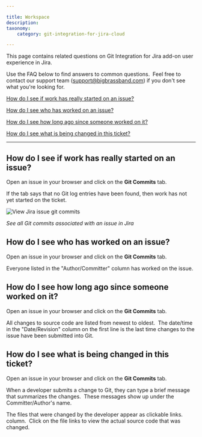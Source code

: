 ```yaml
---

title: Workspace
description:
taxonomy:
    category: git-integration-for-jira-cloud

---
```

This page contains related questions on Git Integration for Jira add-on user experience in Jira.

Use the FAQ below to find answers to common questions.  Feel free to contact our support team ([support@bigbrassband.com](mailto:support@bigbrassband.com?subject=Commits%20display%20issues%20-)) if you don't see what you're looking for.

[How do I see if work has really started on an issue?](#Workspace-seeworkstarted)

[How do I see who has worked on an issue?](#Workspace-seewhoworked)

[How do I see how long ago since someone worked on it?](#Workspace-seesinceworked)

[How do I see what is being changed in this ticket?](#Workspace-seerecentchanges)



* * *



## **How do I see if work has really started on an issue?**

Open an issue in your browser and click on the **Git Commits** tab.

If the tab says that no Git log entries have been found, then work has not yet started on the ticket.

![View Jira issue git commits](https://bigbrassband.com/images/bbb/jira-issue-git-commits.png)

_See all Git commits associated with an issue in Jira_




## **How do I see who has worked on an issue?**

Open an issue in your browser and click on the **Git Commits** tab.

Everyone listed in the "Author/Committer" column has worked on the issue.



## **How do I see how long ago since someone worked on it?**

Open an issue in your browser and click on the **Git Commits** tab.

All changes to source code are listed from newest to oldest.  The date/time in the "Date/Revision" column on the first line is the last time changes to the issue have been submitted into Git.



## **How do I see what is being changed in this ticket?**

Open an issue in your browser and click on the **Git Commits** tab.

When a developer submits a change to Git, they can type a brief message that summarizes the changes.  These messages show up under the Committer/Author's name.

The files that were changed by the developer appear as clickable links. column.  Click on the file links to view the actual source code that was changed.